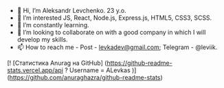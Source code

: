 - 👋 Hi, I’m Aleksandr Levchenko. 23 y.o.
- 👀 I’m interested JS, React, Node.js, Express.js, HTML5, CSS3, SCSS.
- 🌱 I’m constantly learning.
- 💞️ I’m looking to collaborate on with a good company in which I will develop my skills.
- 📫 How to reach me - Post - levkadev@gmail.com; Telegram - @leviik.

<!---
ALevkas/ALevkas is a ✨ special ✨ repository because its `README.md` (this file) appears on your GitHub profile.
You can click the Preview link to take a look at your changes.
--->
[! [Статистика Anurag на GitHub] (https://github-readme-stats.vercel.app/api ? Username = ALevkas )] (https://github.com/anuraghazra/github-readme-stats)
